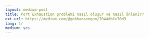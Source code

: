 ```yaml
---
layout: medium-post
title: Port Exhaustion problemi nasıl oluşur ve nasıl önlenir?
ext-url: https://medium.com/@gokhansengun/7044dbfe70d3
lang: tr
medium: yes 
---
```

